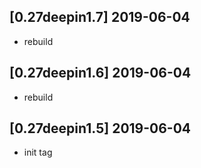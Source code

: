 ## [0.27deepin1.7] 2019-06-04

*  rebuild

## [0.27deepin1.6] 2019-06-04

*  rebuild

## [0.27deepin1.5] 2019-06-04

*  init tag

